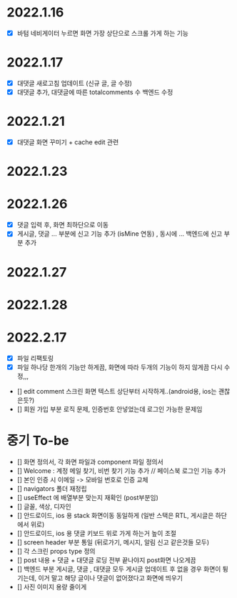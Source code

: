 # 2022.1.16

- [x] 바텀 네비게이터 누르면 화면 가장 상단으로 스크롤 가게 하는 기능

# 2022.1.17

- [x] 대댓글 새로고침 업데이트 (신규 글, 글 수정)
- [x] 대댓글 추가, 대댓글에 따른 totalcomments 수 백엔드 수정

# 2022.1.21

- [x] 대댓글 화면 꾸미기 + cache edit 관련

# 2022.1.23

# 2022.1.26

- [x] 댓글 입력 후, 화면 최하단으로 이동
- [x] 게시글, 댓글 ... 부분에 신고 기능 추가 (isMine 연동) , 동시에 ... 백엔드에 신고 부분 추가

# 2022.1.27

# 2022.1.28

# 2022.2.17

- [x] 파일 리팩토링
- [x] 파일 하나당 한개의 기능만 하게끔, 화면에 따라 두개의 기능이 하지 않게끔 다시 수정,,,
- [] edit comment 스크린 화면 텍스트 상단부터 시작하게..(android용, ios는 괜찮은듯?)
- [] 회원 가입 부분 로직 문제, 인증번호 안넣었는데 로그인 가능한 문제임

# 중기 To-be

- [] 화면 정의서, 각 화면 파일과 component 파일 정의서
- [] Welcome : 계정 메일 찾기, 비번 찾기 기능 추가 // 페이스북 로그인 기능 추가
- [] 본인 인증 시 이메일 -> 모바일 번호로 인증 교체
- [] navigators 폴더 재정립
- [] useEffect 에 배열부분 맞는지 재확인 (post부분임)
- [] 글꼴, 색상, 디자인
- [] 안드로이드, ios 용 stack 화면이동 동일하게 (일반 스택은 RTL, 게시글은 하단에서 위로)
- [] 안드로이드, ios 용 댓글 키보드 위로 가게 하는거 높이 조절
- [] screen header 부분 통일 (뒤로가기, 메시지, 알림 신고 같은것들 모두)
- [] 각 스크린 props type 정의
- [] post 내용 + 댓글 + 대댓글 로딩 전부 끝나야지 post화면 나오게끔
- [] 백엔드 부분 게시글, 댓글 , 대댓글 모두 게시글 업데이트 후 없을 경우 화면이 튕기는데, 이거 말고 해당 글이나 댓글이 없어졌다고 화면에 띄우기
- [] 사진 이미지 용량 줄이게
